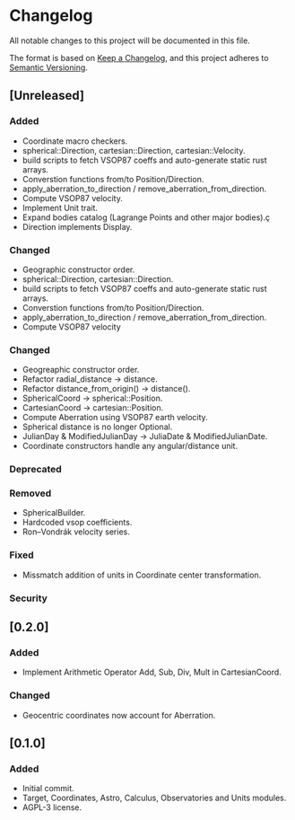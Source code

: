 # Changelog
All notable changes to this project will be documented in this file.

The format is based on [Keep a Changelog](https://keepachangelog.com/en/1.0.0/),
and this project adheres to [Semantic Versioning](https://semver.org/spec/v2.0.0.html).

## [Unreleased]

### Added
- Coordinate macro checkers.
- spherical::Direction, cartesian::Direction, cartesian::Velocity.
- build scripts to fetch VSOP87 coeffs and auto-generate static rust arrays.
- Converstion functions from/to Position/Direction.
- apply_aberration_to_direction / remove_aberration_from_direction.
- Compute VSOP87 velocity.
- Implement Unit trait.
- Expand bodies catalog (Lagrange Points and other major bodies).ç
- Direction implements Display.


### Changed
- Geographic constructor order.
- spherical::Direction, cartesian::Direction.
- build scripts to fetch VSOP87 coeffs and auto-generate static rust arrays.
- Converstion functions from/to Position/Direction.
- apply_aberration_to_direction / remove_aberration_from_direction.
- Compute VSOP87 velocity


### Changed
- Geogreaphic constructor order.
- Refactor radial_distance -> distance.
- Refactor distance_from_origin() -> distance().
- SphericalCoord -> spherical::Position.
- CartesianCoord -> cartesian::Position.
- Compute Aberration using VSOP87 earth velocity.
- Spherical distance is no longer Optional.
- JulianDay & ModifiedJulianDay -> JuliaDate & ModifiedJulianDate.
- Coordinate constructors handle any angular/distance unit.

### Deprecated

### Removed
- SphericalBuilder.
- Hardcoded vsop coefficients.
- Ron–Vondrák velocity series.

### Fixed
- Missmatch addition of units in Coordinate center transformation.

### Security

## [0.2.0]

### Added
- Implement Arithmetic Operator Add, Sub, Div, Mult in CartesianCoord.

### Changed
- Geocentric coordinates now account for Aberration.

## [0.1.0]

### Added
- Initial commit.
- Target, Coordinates, Astro, Calculus, Observatories and Units modules.
- AGPL-3 license.
